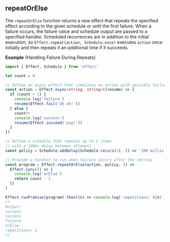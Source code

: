 ## repeatOrElse

The `repeatOrElse` function returns a new effect that repeats the specified effect according to the given schedule or until the first failure.
When a failure occurs, the failure value and schedule output are passed to a specified handler.
Scheduled recurrences are in addition to the initial execution, so `Effect.repeat(action, Schedule.once)` executes `action` once initially and then repeats it an additional time if it succeeds.

**Example** (Handling Failure During Repeats)

```ts twoslash
import { Effect, Schedule } from 'effect'

let count = 0

// Define an async effect that simulates an action with possible failures
const action = Effect.async<string, string>((resume) => {
  if (count > 1) {
    console.log('failure')
    resume(Effect.fail('Uh oh!'))
  } else {
    count++
    console.log('success')
    resume(Effect.succeed('yay!'))
  }
})

// Define a schedule that repeats up to 2 times
// with a 100ms delay between attempts
const policy = Schedule.addDelay(Schedule.recurs(2), () => '100 millis')

// Provide a handler to run when failure occurs after the retries
const program = Effect.repeatOrElse(action, policy, () =>
  Effect.sync(() => {
    console.log('orElse')
    return count - 1
  })
)

Effect.runPromise(program).then((n) => console.log(`repetitions: ${n}`))
/*
Output:
success
success
failure
orElse
repetitions: 1
*/
```
